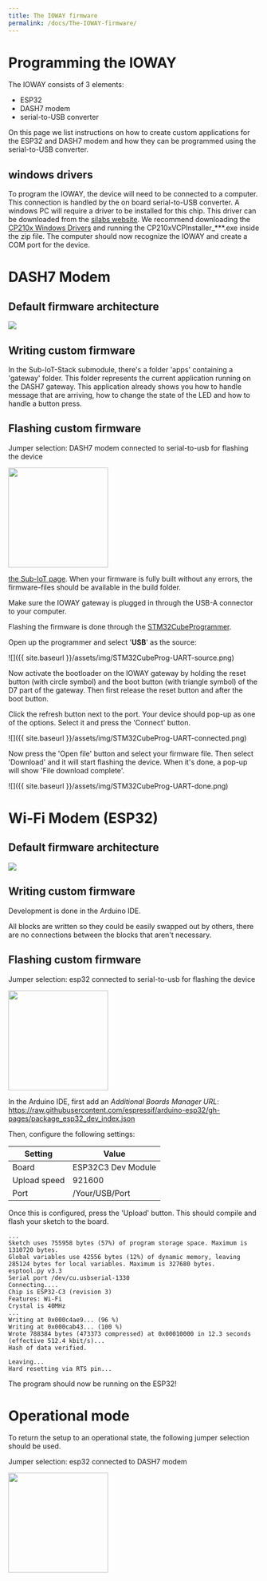 ```yaml
---
title: The IOWAY firmware
permalink: /docs/The-IOWAY-firmware/
---
```



# Programming the IOWAY

The IOWAY consists of 3 elements:
- ESP32
- DASH7 modem
- serial-to-USB converter
 
On this page we list instructions on how to create custom applications for the ESP32 and DASH7 modem and how they can be programmed using the serial-to-USB converter.

## windows drivers

To program the IOWAY, the device will need to be connected to a computer. This connection is handled by the on board serial-to-USB converter. A windows PC will require a driver to be installed for this chip. This driver can be downloaded from the [silabs website](https://www.silabs.com/developers/usb-to-uart-bridge-vcp-drivers?tab=downloads).
We recommend downloading the [CP210x Windows Drivers](https://www.silabs.com/documents/public/software/CP210x_Windows_Drivers.zip) and running the CP210xVCPInstaller_***.exe inside the zip file. The computer should now recognize the IOWAY and create a COM port for the device.

# DASH7 Modem

## Default firmware architecture

<img src="{{ site.baseurl }}/assets/img/gateway-DASH7-architecture.drawio.png"/>

## Writing custom firmware

In the Sub-IoT-Stack submodule, there's a folder 'apps' containing a 'gateway' folder. This folder represents the current application running on the DASH7 gateway. This application already shows you how to handle message that are arriving, how to change the state of the LED and how to handle a button press.

## Flashing custom firmware

Jumper selection: DASH7 modem connected to serial-to-usb for flashing the device

<img src="{{ site.baseurl }}/assets/img/gw_modem_flash.jpg" width="200" height="200"/>

[the Sub-IoT page](../Sub-iot#Building-instructions). When your firmware is fully built without any errors, the firmware-files should be available in the build folder.

Make sure the IOWAY gateway is plugged in through the USB-A connector to your computer.

Flashing the firmware is done through the [STM32CubeProgrammer](https://www.st.com/en/development-tools/stm32cubeprog.html). 

Open up the programmer and select '**USB**' as the source:

![]({{ site.baseurl }}/assets/img/STM32CubeProg-UART-source.png)

Now activate the bootloader on the IOWAY gateway by holding the reset button (with circle symbol) and the boot button (with triangle symbol) of the D7 part of the gateway. Then first release the reset button and after the boot button. 

Click the refresh button next to the port. Your device should pop-up as one of the options. Select it and press the 'Connect' button.

![]({{ site.baseurl }}/assets/img/STM32CubeProg-UART-connected.png)

Now press the 'Open file' button and select your firmware file. Then select 'Download' and it will start flashing the device. When it's done, a pop-up will show 'File download complete'.

![]({{ site.baseurl }}/assets/img/STM32CubeProg-UART-done.png)

# Wi-Fi Modem (ESP32)

## Default firmware architecture

<img src="{{ site.baseurl }}/assets/img/gateway-Wi-Fi-architecture.drawio.png"/>

## Writing custom firmware

Development is done in the Arduino IDE.

All blocks are written so they could be easily swapped out by others, there are no connections between the blocks that aren't necessary. 

## Flashing custom firmware

Jumper selection: esp32 connected to serial-to-usb for flashing the device

<img src="{{ site.baseurl }}/assets/img/gw_esp_flash.jpg" width="200" height="200"/>



In the Arduino IDE, first add an *Additional Boards Manager URL*: <https://raw.githubusercontent.com/espressif/arduino-esp32/gh-pages/package_esp32_dev_index.json>

Then, configure the following settings:

| Setting             | Value                 |
|---------------------|-----------------------|
| Board               | ESP32C3 Dev Module    |
| Upload speed        | 921600                |
| Port                | /Your/USB/Port        |

Once this is configured, press the 'Upload' button. This should compile and flash your sketch to the board.

```
...
Sketch uses 755958 bytes (57%) of program storage space. Maximum is 1310720 bytes.
Global variables use 42556 bytes (12%) of dynamic memory, leaving 285124 bytes for local variables. Maximum is 327680 bytes.
esptool.py v3.3
Serial port /dev/cu.usbserial-1330
Connecting....
Chip is ESP32-C3 (revision 3)
Features: Wi-Fi
Crystal is 40MHz
...
Writing at 0x000c4ae9... (96 %)
Writing at 0x000cab43... (100 %)
Wrote 788384 bytes (473373 compressed) at 0x00010000 in 12.3 seconds (effective 512.4 kbit/s)...
Hash of data verified.

Leaving...
Hard resetting via RTS pin...
```

The program should now be running on the ESP32!

# Operational mode

To return the setup to an operational state, the following jumper selection should be used.

Jumper selection: esp32 connected to DASH7 modem

<img src="{{ site.baseurl }}/assets/img/gw_operational.jpg" width="200" height="200"/>
